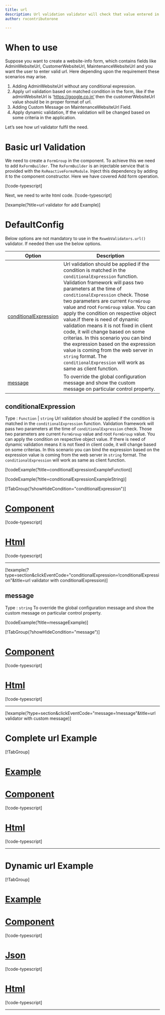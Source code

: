 ```yaml
---
title: url 
description: Url validation validator will check that value entered in the property is in the correct url format or not.
author: rxcontributorone

---
```

# When to use
Suppose you want to create a website-info form, which contains fields like AdminWebsiteUrl, CustomerWebsiteUrl, MaintenanceWebsiteUrl and you want the user to enter valid url. Here depending upon the requirement these scenarios may arise.
1. Adding AdminWebsiteUrl without any conditional expression.
2. Apply url validation based on matched condition in the form, like if the adminWebsiteUrl is ‘https://google.co.in’ then the customerWebsiteUrl value should be in proper format of url.
3. Adding Custom Message on MaintenanceWebsiteUrl Field.
4. Apply dynamic validation, If the validation will be changed based on some criteria in the application.

Let’s see how url validator fulfil the need.

# Basic url Validation
We need to create a `FormGroup` in the component. To achieve this we need to add `RxFormBuilder`. The `RxFormBuilder` is an injectable service that is provided with the `RxReactiveFormsModule`. Inject this dependency by adding it to the component constructor.
Here we have covered Add form operation. 

[!code-typescript[](\assets\examples\reactive-form-validators\validators\url\add\url-add.component.ts?type=section)]

Next, we need to write html code.
[!code-typescript[](\assets\examples\reactive-form-validators\validators\url\add\url-add.component.html?type=section)]

[!example(?title=url validator for add Example)]
<app-url-add-validator></app-url-add-validator>

# DefaultConfig
 Below options are not mandatory to use in the `RxwebValidators.url()` validator. If needed then use the below options.

|Option | Description |
|--- | ---- |
|[conditionalExpression](#conditionalexpression) | Url validation should be applied if the condition is matched in the `conditionalExpression` function. Validation framework will pass two parameters at the time of `conditionalExpression` check. Those two parameters are current `FormGroup` value and root `FormGroup` value. You can apply the condition on respective object value.If there is need of dynamic validation means it is not fixed in client code, it will change based on some criterias. In this scenario you can bind the expression based on the expression value is coming from the web server in `string` format. The `conditionalExpression` will work as same as client function. |
|[message](#message) | To override the global configuration message and show the custom message on particular control property. |

## conditionalExpression 
Type :  `Function`  |  `string` 
Url validation should be applied if the condition is matched in the `conditionalExpression` function. Validation framework will pass two parameters at the time of `conditionalExpression` check. Those two parameters are current `FormGroup` value and root `FormGroup` value. You can apply the condition on respective object value.
If there is need of dynamic validation means it is not fixed in client code, it will change based on some criterias. In this scenario you can bind the expression based on the expression value is coming from the web server in `string` format. The `conditionalExpression` will work as same as client function.

[!codeExample(?title=conditionalExpressionExampleFunction)]

[!codeExample(?title=conditionalExpressionExampleString)]

[!TabGroup(?showHideCondition="conditionalExpression")]
# [Component](#tab\conditionalExpressionComponent)
[!code-typescript[](\assets\examples\reactive-form-validators\validators\url\conditionalExpression\url-conditional-expressions.component.ts)]
# [Html](#tab\conditionalExpressionHtml)
[!code-typescript[](\assets\examples\reactive-form-validators\validators\url\conditionalExpression\url-conditional-expressions.component.html)]
***

[!example(?type=section&clickEventCode="conditionalExpression=!conditionalExpression"&title=url validator with conditionalExpression)]
<app-url-conditionalExpression-validator></app-url-conditionalExpression-validator>

## message 
Type :  `string` 
To override the global configuration message and show the custom message on particular control property.

[!codeExample(?title=messageExample)]

[!TabGroup(?showHideCondition="message")]
# [Component](#tab\messageComponent)
[!code-typescript[](\assets\examples\reactive-form-validators\validators\url\message\url-message.component.ts)]
# [Html](#tab\messageHtml)
[!code-typescript[](\assets\examples\reactive-form-validators\validators\url\message\url-message.component.html)]
***

[!example(?type=section&clickEventCode="message=!message"&title=url validator with custom message)]
<app-url-message-validator></app-url-message-validator>

# Complete url Example
[!TabGroup]
# [Example](#tab\completeexample)
<app-url-complete-validator></app-url-complete-validator>
# [Component](#tab\completecomponent)
[!code-typescript[](\assets\examples\reactive-form-validators\validators\url\complete\url-complete.component.ts)]
# [Html](#tab\completehtml)
[!code-typescript[](\assets\examples\reactive-form-validators\validators\url\complete\url-complete.component.html)]
***

# Dynamic url Example
[!TabGroup]
# [Example](#tab\dynamicexample)
<app-url-dynamic-validator></app-url-dynamic-validator>
# [Component](#tab\dynamiccomponent)
[!code-typescript[](\assets\examples\reactive-form-validators\validators\url\dynamic\url-dynamic.component.ts)]
# [Json](#tab\dynamicjson)
[!code-typescript[](\assets\examples\reactive-form-validators\validators\url\dynamic\dynamic.json)]
# [Html](#tab\dynamichtml)
[!code-typescript[](\assets\examples\reactive-form-validators\validators\url\dynamic\url-dynamic.component.html)]
***